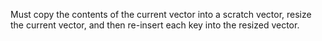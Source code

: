 Must copy the contents of the current vector into a scratch vector, resize the current vector, and then re-insert each key into the resized vector.